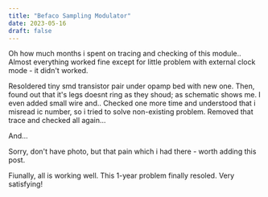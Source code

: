 ```yaml
---
title: "Befaco Sampling Modulator"
date: 2023-05-16
draft: false
---
```


Oh how much months i spent on tracing and checking of this module.. Almost everything worked fine except for little problem with external clock mode - it didn't worked.

Resoldered tiny smd transistor pair under opamp bed with new one. Then, found out that it's legs doesnt ring as they shoud; as schematic shows me. I even added small wire and.. Checked one more time and understood that i misread ic number, so i tried to solve non-existing problem. Removed that trace and checked all again...

And...

Sorry, don't have photo, but that pain which i had there - worth adding this post.

Fiunally, all is working well. This 1-year problem finally resoled. Very satisfying!
